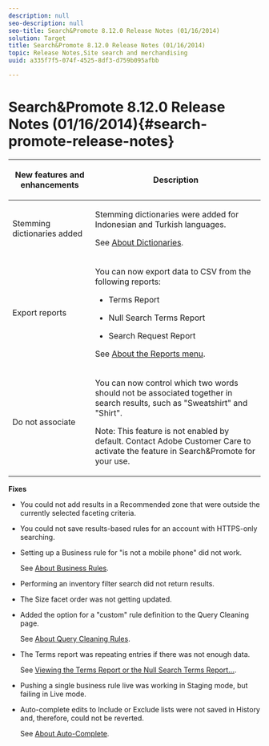 ```yaml
---
description: null
seo-description: null
seo-title: Search&Promote 8.12.0 Release Notes (01/16/2014)
solution: Target
title: Search&Promote 8.12.0 Release Notes (01/16/2014)
topic: Release Notes,Site search and merchandising
uuid: a335f7f5-074f-4525-8df3-d759b095afbb

---
```


# Search&Promote 8.12.0 Release Notes (01/16/2014){#search-promote-release-notes}

<table id="table_27B1D387802541DB80C450DEB838D020"> 
 <thead> 
  <tr> 
   <th colname="col1" class="entry"> <p>New features and enhancements </p> </th> 
   <th colname="col2" class="entry"> <p>Description </p> </th> 
  </tr> 
 </thead>
 <tbody> 
  <tr> 
   <td colname="col1"> <p>Stemming dictionaries added </p> </td> 
   <td colname="col2"> <p> </p> <p> Stemming dictionaries were added for Indonesian and Turkish languages. </p> <p>See <a href="../c-about-linguistics-menu/c-about-dictionaries.md#concept_B8028B71EC8144669614C64578EDB034" format="dita" scope="local"> About Dictionaries</a>. </p> </td> 
  </tr> 
  <tr> 
   <td colname="col1"> <p>Export reports </p> </td> 
   <td colname="col2"> <p> 
     <!--3683368-->You can now export data to CSV from the following reports: 
     <ul id="ul_93B619DBB3444F64BD6D7F9E969AB1E1"> 
      <li id="li_96DDE1A196834845A0FA319903C5934B"> <p>Terms Report </p> </li> 
      <li id="li_4F1A19DE98C84F8CAD963EEA2B38ED7A"> <p>Null Search Terms Report </p> </li> 
      <li id="li_A7716C62C4D44CD69D411C3FEE246D96"> <p>Search Request Report </p> </li> 
     </ul> </p> <p>See <a href="../c-about-reports-menu/c-about-reports-menu.md#concept_5F901459C7AB461BAB30B305957EB00C" format="dita" scope="local"> About the Reports menu</a>. </p> </td> 
  </tr> 
  <tr> 
   <td colname="col1"> <p>Do not associate </p> </td> 
   <td colname="col2"> <p>You can now control which two words should not be associated together in search results, such as "Sweatshirt" and "Shirt". </p> <p> <p>Note:  This feature is not enabled by default. Contact Adobe Customer Care to activate the feature in Search&amp;Promote for your use. </p> </p> </td> 
  </tr> 
 </tbody> 
</table>

**Fixes**

* You could not add results in a Recommended zone that were outside the currently selected faceting criteria. 
* You could not save results-based rules for an account with HTTPS-only searching. 
* Setting up a Business rule for "is not a mobile phone" did not work.

  See [About Business Rules](../c-about-rules-menu/c-about-business-rules.md#concept_2A93D76216754D3D8412CDEA00BD26BD). 

* Performing an inventory filter search did not return results. 
* The Size facet order was not getting updated. 
* Added the option for a "custom" rule definition to the Query Cleaning page.

  See [About Query Cleaning Rules](../c-about-rules-menu/c-about-query-cleaning-rules.md#concept_17F3CDDC3C8A4128AF092A82B777B86C). 

* The Terms report was repeating entries if there was not enough data.

  See [Viewing the Terms Report or the Null Search Terms Report...](../c-about-reports-menu/c-about-reports-menu.md#task_53B7ED1582DD4B0E8376546A7AFC789A). 

* Pushing a single business rule live was working in Staging mode, but failing in Live mode. 
* Auto-complete edits to Include or Exclude lists were not saved in History and, therefore, could not be reverted.

  See [About Auto-Complete](../c-about-auto-complete.md#concept_093A9CD754864BA79B456FE4BEB64578).

